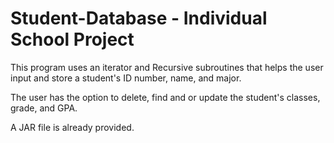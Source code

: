 # Student-Database - Individual School Project
This program uses an iterator and Recursive subroutines that helps the user 
input and store a student's ID number, name, and major. 

The user has the option to delete, find and or update the student's classes, grade, and GPA. 

A JAR file is already provided.
